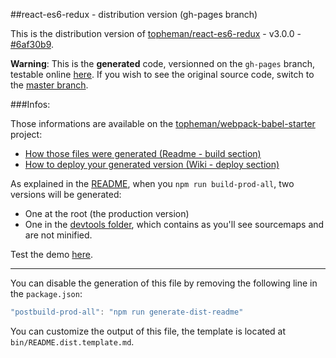 ##react-es6-redux - distribution version (gh-pages branch)

This is the distribution version of [topheman/react-es6-redux](https://github.com/topheman/react-es6-redux) - v3.0.0 - [#6af30b9](https://github.com/topheman/react-es6-redux/tree/6af30b97121c3974abe00c953d5e5e1f3736ef41).

**Warning**: This is the **generated** code, versionned on the `gh-pages` branch, testable online [here](https://topheman.github.io/react-es6-redux/). If you wish to see the original source code, switch to the [master branch](https://github.com/topheman/react-es6-redux).

###Infos:

Those informations are available on the [topheman/webpack-babel-starter](https://github.com/topheman/webpack-babel-starter) project:

* [How those files were generated (Readme - build section)](https://github.com/topheman/webpack-babel-starter#build)
* [How to deploy your generated version (Wiki - deploy section)](https://github.com/topheman/webpack-babel-starter/wiki#deploy)

As explained in the [README](https://github.com/topheman/react-es6-redux#build), when you `npm run build-prod-all`, two versions will be generated:

* One at the root (the production version)
* One in the [devtools folder](https://github.com/topheman/react-es6-redux/tree/gh-pages/devtools), which contains as you'll see sourcemaps and are not minified.

Test the demo [here](https://topheman.github.io/react-es6-redux/).

------

You can disable the generation of this file by removing the following line in the `package.json`:

```js
"postbuild-prod-all": "npm run generate-dist-readme"
```

You can customize the output of this file, the template is located at `bin/README.dist.template.md`.
